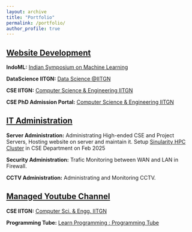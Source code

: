 ```yaml
---
layout: archive
title: "Portfolio"
permalink: /portfolio/
author_profile: true
---
```


## <ins>Website Development</ins>
**IndoML:** [Indian Symposium on Machine Learning](https://indoml.in/)

**DataScience IITGN:** [Data Science @IITGN](https://labs.iitgn.ac.in/datascience/)

**CSE IITGN:** [Computer Science & Engineering IITGN](https://cs.iitgn.ac.in/)

**CSE PhD Admission Portal:** [Computer Science & Engineering IITGN ](https://cs.iitgn.ac.in/)


## <ins>IT Administration</ins>
**Server Administration:** Administrating High-ended CSE and Project Servers, Hosting website on server and maintain it. Setup [Sinularity HPC Cluster](https://cs.iitgn.ac.in/hpc/) in CSE Department on Feb 2025

**Security Administration:** Trafic Monitoring between WAN and LAN in Firewall. 

**CCTV Administration:** Administrating and Monitoring CCTV. 


## <ins>Managed Youtube Channel</ins>
**CSE IITGN:** [Computer Sci. & Engg. IITGN](https://www.youtube.com/channel/UCPYUnvUV3CiMmkhfYME48QQ)

**Programming Tube:** [Learn Programming : Programming Tube](https://www.youtube.com/c/ProgrammingTube)
